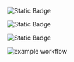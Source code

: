 ![Static Badge](https://img.shields.io/badge/Language-Python3.13-blue)

![Static Badge](https://img.shields.io/badge/License-MIT-green)

![Static Badge](https://img.shields.io/badge/Platform-Linux-blue)

![example workflow](https://github.com/SoftwareEngg2024/HW1_repo/actions/workflows/python-app.yml/badge.svg)